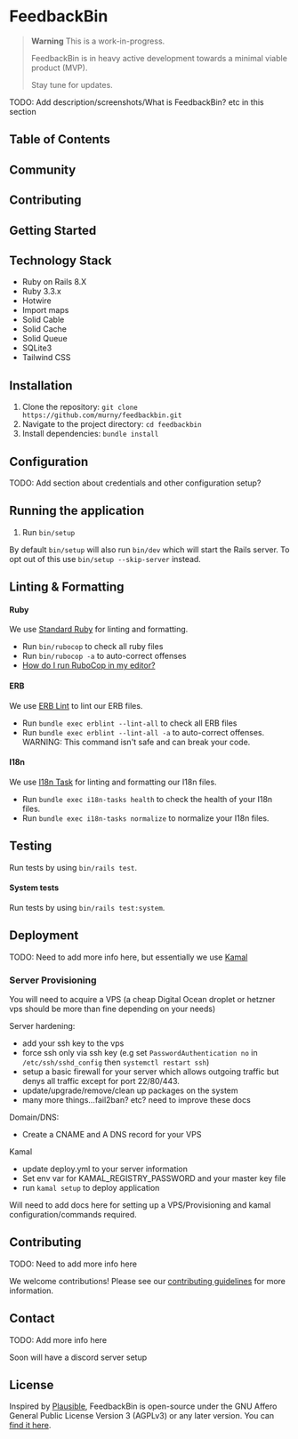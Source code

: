 # FeedbackBin

> **Warning**
> This is a work-in-progress.
>
> FeedbackBin is in heavy active development towards a minimal viable product (MVP).
>
> Stay tune for updates.

TODO: Add description/screenshots/What is FeedbackBin? etc in this section

## Table of Contents

## Community

## Contributing

## Getting Started

## Technology Stack

* Ruby on Rails 8.X
* Ruby 3.3.x
* Hotwire
* Import maps
* Solid Cable
* Solid Cache
* Solid Queue
* SQLite3
* Tailwind CSS

## Installation
1. Clone the repository: `git clone https://github.com/murny/feedbackbin.git`
2. Navigate to the project directory: `cd feedbackbin`
3. Install dependencies: `bundle install`

## Configuration

TODO: Add section about credentials and other configuration setup?

## Running the application

1. Run `bin/setup`

By default `bin/setup` will also run `bin/dev` which will start the Rails server. To opt out of this use `bin/setup --skip-server` instead.

## Linting & Formatting

#### Ruby

We use [Standard Ruby](https://github.com/standardrb/standard) for linting and formatting.
- Run `bin/rubocop` to check all ruby files
- Run `bin/rubocop -a` to auto-correct offenses
- [How do I run RuboCop in my editor?](https://docs.rubocop.org/rubocop/1.25/integration_with_other_tools.html#editor-integration)

#### ERB

We use [ERB Lint](https://github.com/Shopify/erb-lint) to lint our ERB files.
- Run `bundle exec erblint --lint-all` to check all ERB files
- Run `bundle exec erblint --lint-all -a` to auto-correct offenses. WARNING: This command isn't safe and can break your code.

#### I18n

We use [I18n Task](https://github.com/glebm/i18n-tasks) for linting and formatting our I18n files.
- Run `bundle exec i18n-tasks health` to check the health of your I18n files.
- Run `bundle exec i18n-tasks normalize` to normalize your I18n files.

## Testing

Run tests by using `bin/rails test`.

#### System tests

Run tests by using `bin/rails test:system`.

## Deployment
TODO: Need to add more info here, but essentially we use [Kamal](https://github.com/basecamp/kamal)

### Server Provisioning

You will need to acquire a VPS (a cheap Digital Ocean droplet or hetzner vps should be more than fine depending on your needs)

Server hardening:
 - add your ssh key to the vps
 - force ssh only via ssh key (e.g set `PasswordAuthentication no` in `/etc/ssh/sshd_config` then `systemctl restart ssh`)
 - setup a basic firewall for your server which allows outgoing traffic but denys all traffic except for port 22/80/443.
 - update/upgrade/remove/clean up packages on the system
 - many more things...fail2ban? etc? need to improve these docs

Domain/DNS:
- Create a CNAME and A DNS record for your VPS

Kamal
- update deploy.yml to your server information
- Set env var for KAMAL_REGISTRY_PASSWORD and your master key file
- run `kamal setup` to deploy application

Will need to add docs here for setting up a VPS/Provisioning and kamal configuration/commands required.

## Contributing
TODO: Need to add more info here

We welcome contributions! Please see our [contributing guidelines](CONTRIBUTING.md) for more information.


## Contact
TODO: Add more info here

Soon will have a discord server setup

## License

Inspired by [Plausible](https://plausible.io/blog/open-source-licenses), FeedbackBin is open-source under the GNU Affero General Public License Version 3 (AGPLv3) or any later version. You can [find it here](https://github.com/murny/feedbackbin/blob/main/LICENSE.md).
